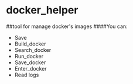 # docker_helper
##tool for manage docker's images
####You can:
- Save
- Build_docker
- Search_docker
- Run_docker
- Save_docker
- Enter_docker
- Read logs

